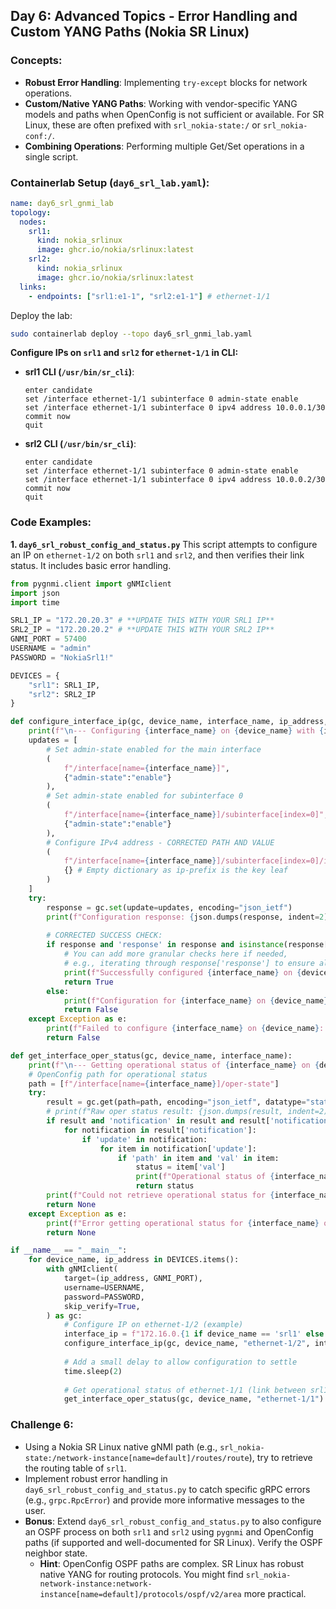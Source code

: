 
## Day 6: Advanced Topics - Error Handling and Custom YANG Paths (Nokia SR Linux)

### Concepts:

  * **Robust Error Handling**: Implementing `try-except` blocks for network operations.
  * **Custom/Native YANG Paths**: Working with vendor-specific YANG models and paths when OpenConfig is not sufficient or available. For SR Linux, these are often prefixed with `srl_nokia-state:/` or `srl_nokia-conf:/`.
  * **Combining Operations**: Performing multiple Get/Set operations in a single script.

### Containerlab Setup (`day6_srl_lab.yaml`):

```yaml
name: day6_srl_gnmi_lab
topology:
  nodes:
    srl1:
      kind: nokia_srlinux
      image: ghcr.io/nokia/srlinux:latest
    srl2:
      kind: nokia_srlinux
      image: ghcr.io/nokia/srlinux:latest
  links:
    - endpoints: ["srl1:e1-1", "srl2:e1-1"] # ethernet-1/1
```

Deploy the lab:

```bash
sudo containerlab deploy --topo day6_srl_gnmi_lab.yaml
```

**Configure IPs on `srl1` and `srl2` for `ethernet-1/1` in CLI:**

  * **srl1 CLI (`/usr/bin/sr_cli`)**:
    ```
    enter candidate
    set /interface ethernet-1/1 subinterface 0 admin-state enable
    set /interface ethernet-1/1 subinterface 0 ipv4 address 10.0.0.1/30
    commit now
    quit
    ```
  * **srl2 CLI (`/usr/bin/sr_cli`)**:
    ```
    enter candidate
    set /interface ethernet-1/1 subinterface 0 admin-state enable
    set /interface ethernet-1/1 subinterface 0 ipv4 address 10.0.0.2/30
    commit now
    quit
    ```

### Code Examples:

**1. `day6_srl_robust_config_and_status.py`**
This script attempts to configure an IP on `ethernet-1/2` on both `srl1` and `srl2`, and then verifies their link status. It includes basic error handling.

```python
from pygnmi.client import gNMIclient
import json
import time

SRL1_IP = "172.20.20.3" # **UPDATE THIS WITH YOUR SRL1 IP**
SRL2_IP = "172.20.20.2" # **UPDATE THIS WITH YOUR SRL2 IP**
GNMI_PORT = 57400
USERNAME = "admin"
PASSWORD = "NokiaSrl1!"

DEVICES = {
    "srl1": SRL1_IP,
    "srl2": SRL2_IP
}

def configure_interface_ip(gc, device_name, interface_name, ip_address, prefix_length):
    print(f"\n--- Configuring {interface_name} on {device_name} with {ip_address}/{prefix_length} ---")
    updates = [
        # Set admin-state enabled for the main interface
        (
            f"/interface[name={interface_name}]",
            {"admin-state":"enable"}
        ),
        # Set admin-state enabled for subinterface 0
        (
            f"/interface[name={interface_name}]/subinterface[index=0]",
            {"admin-state":"enable"}
        ),
        # Configure IPv4 address - CORRECTED PATH AND VALUE
        (
            f"/interface[name={interface_name}]/subinterface[index=0]/ipv4/address[ip-prefix={ip_address}/{prefix_length}]",
            {} # Empty dictionary as ip-prefix is the key leaf
        )
    ]
    try:
        response = gc.set(update=updates, encoding="json_ietf")
        print(f"Configuration response: {json.dumps(response, indent=2)}")
        
        # CORRECTED SUCCESS CHECK:
        if response and 'response' in response and isinstance(response['response'], list):
            # You can add more granular checks here if needed,
            # e.g., iterating through response['response'] to ensure all ops are 'UPDATE'
            print(f"Successfully configured {interface_name} on {device_name}.")
            return True
        else:
            print(f"Configuration for {interface_name} on {device_name} might not have been fully successful. Unexpected response structure.")
            return False
    except Exception as e:
        print(f"Failed to configure {interface_name} on {device_name}: {e}")
        return False

def get_interface_oper_status(gc, device_name, interface_name):
    print(f"\n--- Getting operational status of {interface_name} on {device_name} ---")
    # OpenConfig path for operational status
    path = [f"/interface[name={interface_name}]/oper-state"]
    try:
        result = gc.get(path=path, encoding="json_ietf", datatype="state")
        # print(f"Raw oper status result: {json.dumps(result, indent=2)}") # Debugging line
        if result and 'notification' in result and result['notification']:
            for notification in result['notification']:
                if 'update' in notification:
                    for item in notification['update']:
                        if 'path' in item and 'val' in item:
                            status = item['val']
                            print(f"Operational status of {interface_name} on {device_name}: {status}")
                            return status
        print(f"Could not retrieve operational status for {interface_name} on {device_name}.")
        return None
    except Exception as e:
        print(f"Error getting operational status for {interface_name} on {device_name}: {e}")
        return None

if __name__ == "__main__":
    for device_name, ip_address in DEVICES.items():
        with gNMIclient(
            target=(ip_address, GNMI_PORT),
            username=USERNAME,
            password=PASSWORD,
            skip_verify=True,
        ) as gc:
            # Configure IP on ethernet-1/2 (example)
            interface_ip = f"172.16.0.{1 if device_name == 'srl1' else 2}"
            configure_interface_ip(gc, device_name, "ethernet-1/2", interface_ip, 24)
            
            # Add a small delay to allow configuration to settle
            time.sleep(2) 
            
            # Get operational status of ethernet-1/1 (link between srl1 and srl2)
            get_interface_oper_status(gc, device_name, "ethernet-1/1")
```

### Challenge 6:

  * Using a Nokia SR Linux native gNMI path (e.g., `srl_nokia-state:/network-instance[name=default]/routes/route`), try to retrieve the routing table of `srl1`.
  * Implement robust error handling in `day6_srl_robust_config_and_status.py` to catch specific gRPC errors (e.g., `grpc.RpcError`) and provide more informative messages to the user.
  * **Bonus**: Extend `day6_srl_robust_config_and_status.py` to also configure an OSPF process on both `srl1` and `srl2` using `pygnmi` and OpenConfig paths (if supported and well-documented for SR Linux). Verify the OSPF neighbor state.
      * **Hint**: OpenConfig OSPF paths are complex. SR Linux has robust native YANG for routing protocols. You might find `srl_nokia-network-instance:network-instance[name=default]/protocols/ospf/v2/area` more practical.



